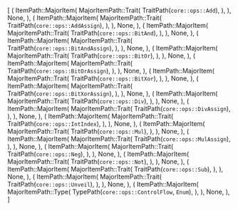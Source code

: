 [
    (
        ItemPath::MajorItem(
            MajorItemPath::Trait(
                TraitPath(`core::ops::Add`),
            ),
        ),
        None,
    ),
    (
        ItemPath::MajorItem(
            MajorItemPath::Trait(
                TraitPath(`core::ops::AddAssign`),
            ),
        ),
        None,
    ),
    (
        ItemPath::MajorItem(
            MajorItemPath::Trait(
                TraitPath(`core::ops::BitAnd`),
            ),
        ),
        None,
    ),
    (
        ItemPath::MajorItem(
            MajorItemPath::Trait(
                TraitPath(`core::ops::BitAndAssign`),
            ),
        ),
        None,
    ),
    (
        ItemPath::MajorItem(
            MajorItemPath::Trait(
                TraitPath(`core::ops::BitOr`),
            ),
        ),
        None,
    ),
    (
        ItemPath::MajorItem(
            MajorItemPath::Trait(
                TraitPath(`core::ops::BitOrAssign`),
            ),
        ),
        None,
    ),
    (
        ItemPath::MajorItem(
            MajorItemPath::Trait(
                TraitPath(`core::ops::BitXor`),
            ),
        ),
        None,
    ),
    (
        ItemPath::MajorItem(
            MajorItemPath::Trait(
                TraitPath(`core::ops::BitXorAssign`),
            ),
        ),
        None,
    ),
    (
        ItemPath::MajorItem(
            MajorItemPath::Trait(
                TraitPath(`core::ops::Div`),
            ),
        ),
        None,
    ),
    (
        ItemPath::MajorItem(
            MajorItemPath::Trait(
                TraitPath(`core::ops::DivAssign`),
            ),
        ),
        None,
    ),
    (
        ItemPath::MajorItem(
            MajorItemPath::Trait(
                TraitPath(`core::ops::IntIndex`),
            ),
        ),
        None,
    ),
    (
        ItemPath::MajorItem(
            MajorItemPath::Trait(
                TraitPath(`core::ops::Mul`),
            ),
        ),
        None,
    ),
    (
        ItemPath::MajorItem(
            MajorItemPath::Trait(
                TraitPath(`core::ops::MulAssign`),
            ),
        ),
        None,
    ),
    (
        ItemPath::MajorItem(
            MajorItemPath::Trait(
                TraitPath(`core::ops::Neg`),
            ),
        ),
        None,
    ),
    (
        ItemPath::MajorItem(
            MajorItemPath::Trait(
                TraitPath(`core::ops::Not`),
            ),
        ),
        None,
    ),
    (
        ItemPath::MajorItem(
            MajorItemPath::Trait(
                TraitPath(`core::ops::Sub`),
            ),
        ),
        None,
    ),
    (
        ItemPath::MajorItem(
            MajorItemPath::Trait(
                TraitPath(`core::ops::Unveil`),
            ),
        ),
        None,
    ),
    (
        ItemPath::MajorItem(
            MajorItemPath::Type(
                TypePath(`core::ops::ControlFlow`, `Enum`),
            ),
        ),
        None,
    ),
]
